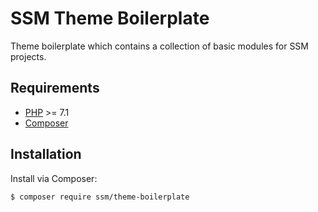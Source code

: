 # SSM Theme Boilerplate

Theme boilerplate which contains a collection of basic modules for SSM projects.

## Requirements

- [PHP](https://secure.php.net/manual/en/install.php) >= 7.1
- [Composer](https://getcomposer.org/download/)

## Installation

Install via Composer:

```bash
$ composer require ssm/theme-boilerplate
```